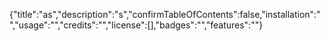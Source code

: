 {"title":"as","description":"s","confirmTableOfContents":false,"installation":"","usage":"","credits":"","license":[],"badges":"","features":""}